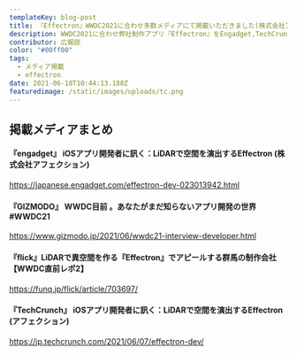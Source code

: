 ```yaml
---
templateKey: blog-post
title: 『Effectron』WWDC2021に合わせ多数メディアにて掲載いただきました(株式会社アフェクション)
description: WWDC2021に合わせ弊社制作アプリ『Effectron』をEngadget,TechCrunch,GIZMODO等の多数メディアに掲載いただきました
contributor: 広報部
color: "#00ff00"
tags:
  - メディア掲載
  - effectron
date: 2021-06-10T10:44:13.188Z
featuredimage: /static/images/uploads/tc.png
---
```

## 掲載メディアまとめ

#### 『engadget』 iOSアプリ開発者に訊く：LiDARで空間を演出するEffectron (株式会社アフェクション)

<https://japanese.engadget.com/effectron-dev-023013942.html><br>

#### 『GIZMODO』 WWDC目前 。あなたがまだ知らないアプリ開発の世界 #WWDC21

<https://www.gizmodo.jp/2021/06/wwdc21-interview-developer.html><br>

#### 『flick』LiDARで異空間を作る『Effectron』でアピールする群馬の制作会社【WWDC直前レポ2】

<https://funq.jp/flick/article/703697/>

#### 『TechCrunch』 iOSアプリ開発者に訊く：LiDARで空間を演出するEffectron (アフェクション)

<https://jp.techcrunch.com/2021/06/07/effectron-dev/><br>